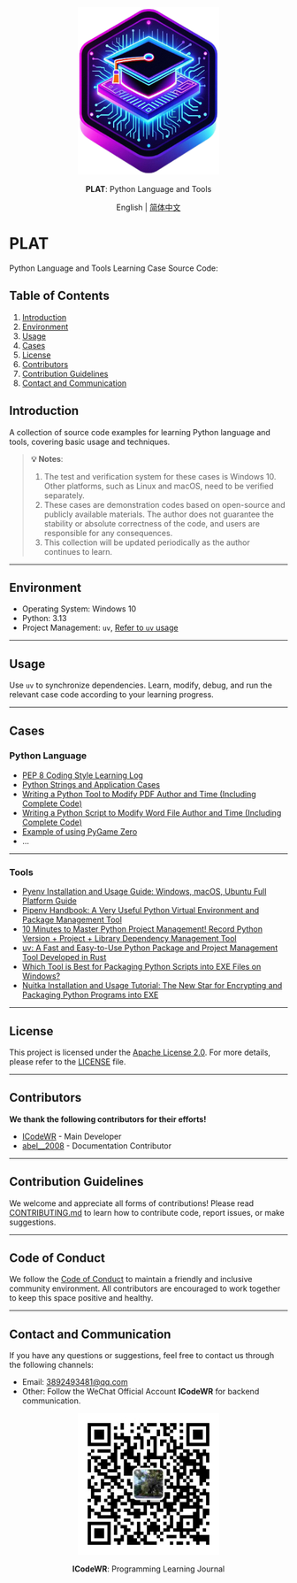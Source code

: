 <div align="center">
  <img src="../../assets/logo.png" width=256></img>
  <p><strong>PLAT</strong>: Python Language and Tools </p>

English | [简体中文](README_zh.md)

</div>

# PLAT

Python Language and Tools Learning Case Source Code:

## Table of Contents

1. [Introduction](#introduction)
2. [Environment](#environment)
3. [Usage](#usage)
4. [Cases](#cases)
5. [License](#license)
6. [Contributors](#contributors)
7. [Contribution Guidelines](#contribution-guidelines)
8. [Contact and Communication](#contact-and-communication)

## Introduction

A collection of source code examples for learning Python language and tools, covering basic usage and techniques.

>**💡 Notes**:
>1. The test and verification system for these cases is Windows 10. Other platforms, such as Linux and macOS, need to be verified separately.
>2. These cases are demonstration codes based on open-source and publicly available materials. The author does not guarantee the stability or absolute correctness of the code, and users are responsible for any consequences.
>3. This collection will be updated periodically as the author continues to learn.

---

## Environment

- Operating System: Windows 10
- Python: 3.13
- Project Management: `uv`, [Refer to `uv` usage](https://mp.weixin.qq.com/s/ntCupZohe9TDpmDBo3MsYg)

---

## Usage

Use `uv` to synchronize dependencies. Learn, modify, debug, and run the relevant case code according to your learning progress.

---

## Cases
### Python Language
- [PEP 8 Coding Style Learning Log](https://mp.weixin.qq.com/s/chQKg8zmz_USLNlnkc1-3g)
- [Python Strings and Application Cases](https://mp.weixin.qq.com/s/_Sw0JdCGkv8z5oD211T5ag)
- [Writing a Python Tool to Modify PDF Author and Time (Including Complete Code)](https://mp.weixin.qq.com/s/jltUa1p6pyZss88DQVl5fA)
- [Writing a Python Script to Modify Word File Author and Time (Including Complete Code)](https://mp.weixin.qq.com/s/iVmyK3XVQ8v9YsI6BI6ySA)
- [Example of using PyGame Zero](../PygameZeroEg/)
- ...

---

### Tools
- [Pyenv Installation and Usage Guide: Windows, macOS, Ubuntu Full Platform Guide](https://mp.weixin.qq.com/s/XCHxXFL2a2qRrW-X26Vwdw)
- [Pipenv Handbook: A Very Useful Python Virtual Environment and Package Management Tool](https://mp.weixin.qq.com/s/Fn7Fm9bYePZsnVAA3rMhtQ)
-  [10 Minutes to Master Python Project Management! Record Python Version + Project + Library Dependency Management Tool](https://mp.weixin.qq.com/s/nG2bWO2uUWUyBeObf8A5lA)
- [uv: A Fast and Easy-to-Use Python Package and Project Management Tool Developed in Rust](https://mp.weixin.qq.com/s/ntCupZohe9TDpmDBo3MsYg)
- [Which Tool is Best for Packaging Python Scripts into EXE Files on Windows?](https://mp.weixin.qq.com/s/W2vUQEPmTTclVfdOyTL8JQ)
-  [Nuitka Installation and Usage Tutorial: The New Star for Encrypting and Packaging Python Programs into EXE](https://mp.weixin.qq.com/s/XWhX4Hw2LFPvBLPOJy5UGw)


---

## License
This project is licensed under the [Apache License 2.0](LICENSE). For more details, please refer to the [LICENSE](LICENSE) file.

---

## Contributors
**We thank the following contributors for their efforts!**
- [ICodeWR](https://gitcode.com/ICodeWR) - Main Developer
- [abel__2008](https://gitcode.com/abel__2008) - Documentation Contributor

---

## Contribution Guidelines
We welcome and appreciate all forms of contributions! Please read [CONTRIBUTING.md](../../CONTRIBUTING.md) to learn how to contribute code, report issues, or make suggestions.

---

## Code of Conduct
We follow the [Code of Conduct](../../CODE_OF_CONDUCT.md) to maintain a friendly and inclusive community environment. All contributors are encouraged to work together to keep this space positive and healthy.

---

## Contact and Communication
If you have any questions or suggestions, feel free to contact us through the following channels:
- Email: 3892493481@qq.com
- Other: Follow the WeChat Official Account **ICodeWR** for backend communication.

<div align="center">
  <img src="../../assets/ICodeWR.jpg" width=256></img>
  <p><strong>ICodeWR</strong>: Programming Learning Journal </p>
</div>
